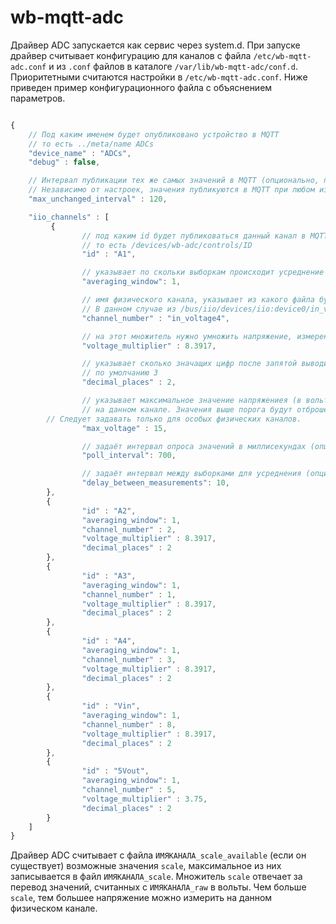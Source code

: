 wb-mqtt-adc
==========
Драйвер ADC запускается как сервис через system.d.
При запуске драйвер считывает конфигурацию для каналов с файла `/etc/wb-mqtt-adc.conf` и из `.conf` файлов в каталоге `/var/lib/wb-mqtt-adc/conf.d`. Приоритетными считаются настройки в `/etc/wb-mqtt-adc.conf`.
Ниже приведен пример конфигурационного файла с объяснением параметров.
```js

{
    // Под каким именем будет опубликовано устройство в MQTT
    // то есть ../meta/name ADCs
    "device_name" : "ADCs",
    "debug" : false,

    // Интервал публикации тех же самых значений в MQTT (опционально, по-умолчанию 60 с).
    // Независимо от настроек, значения публикуются в MQTT при любом изменении.
    "max_unchanged_interval" : 120,

    "iio_channels" : [
         {
                // под каким id будет публиковаться данный канал в MQTT
                // то есть /devices/wb-adc/controls/ID
                "id" : "A1",

                // указывает по скольки выборкам происходит усреднение значения
                "averaging_window": 1,

                // имя физического канала, указывает из какого файла будет читаться значение. 
                // В данном случае из /bus/iio/devices/iio:device0/in_voltage4_raw
                "channel_number" : "in_voltage4",

                // на этот множитель нужно умножить напряжение, измеренное АЦП, чтобы получить напряжение на входной клемме
                "voltage_multiplier" : 8.3917,

                // указывает сколько значащих цифр после запятой выводить у данного канала
                // по умолчанию 3
                "decimal_places" : 2,

                // указывает максимальное значение напряжениея (в вольтах), которое может быть измерено
                // на данном канале. Значения выше порога будут отброшены как некорректные.
		// Cледует задавать только для особых физических каналов.
                "max_voltage" : 15,

                // задаёт интервал опроса значений в миллисекундах (опционально, по умолчанию 700 мс)
                "poll_interval": 700,

                // задаёт интервал между выборками для усреднения (опционально, по умолчанию 10 мс)
                "delay_between_measurements": 10,
        },
        {
                "id" : "A2",
                "averaging_window": 1,
                "channel_number" : 2,
                "voltage_multiplier" : 8.3917,
                "decimal_places" : 2
        },
        {
                "id" : "A3",
                "averaging_window": 1,
                "channel_number" : 1,
                "voltage_multiplier" : 8.3917,
                "decimal_places" : 2
        },
        {
                "id" : "A4",
                "averaging_window": 1,
                "channel_number" : 3,
                "voltage_multiplier" : 8.3917,
                "decimal_places" : 2
        },
		{
                "id" : "Vin",
                "averaging_window": 1,
                "channel_number" : 8,
                "voltage_multiplier" : 8.3917,
                "decimal_places" : 2
        },
		{
                "id" : "5Vout",
                "averaging_window": 1,
                "channel_number" : 5,
                "voltage_multiplier" : 3.75,
                "decimal_places" : 2
        }
    ]
}
```

Драйвер ADC считывает с файла `ИМЯКАНАЛА_scale_available` (если он существует) возможные значения `scale`, максимальное из них записывается в файл
`ИМЯКАНАЛА_scale`. Множитель `scale` отвечает за перевод значений, считанных с `ИМЯКАНАЛА_raw` в вольты. Чем больше `scale`,
тем большее напряжение можно измерить на данном физическом канале.
